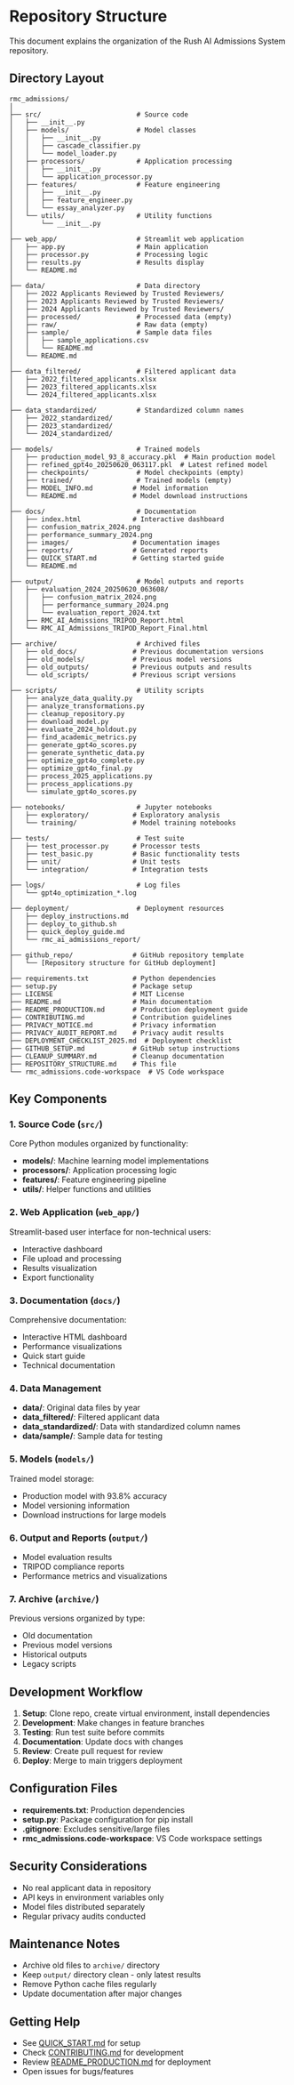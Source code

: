 # Repository Structure

This document explains the organization of the Rush AI Admissions System repository.

## Directory Layout

```
rmc_admissions/
│
├── src/                        # Source code
│   ├── __init__.py
│   ├── models/                 # Model classes
│   │   ├── __init__.py
│   │   ├── cascade_classifier.py
│   │   └── model_loader.py
│   ├── processors/             # Application processing
│   │   ├── __init__.py
│   │   └── application_processor.py
│   ├── features/               # Feature engineering
│   │   ├── __init__.py
│   │   ├── feature_engineer.py
│   │   └── essay_analyzer.py
│   └── utils/                  # Utility functions
│       └── __init__.py
│
├── web_app/                    # Streamlit web application
│   ├── app.py                  # Main application
│   ├── processor.py            # Processing logic
│   ├── results.py              # Results display
│   └── README.md
│
├── data/                       # Data directory
│   ├── 2022 Applicants Reviewed by Trusted Reviewers/
│   ├── 2023 Applicants Reviewed by Trusted Reviewers/
│   ├── 2024 Applicants Reviewed by Trusted Reviewers/
│   ├── processed/              # Processed data (empty)
│   ├── raw/                    # Raw data (empty)
│   ├── sample/                 # Sample data files
│   │   ├── sample_applications.csv
│   │   └── README.md
│   └── README.md
│
├── data_filtered/              # Filtered applicant data
│   ├── 2022_filtered_applicants.xlsx
│   ├── 2023_filtered_applicants.xlsx
│   └── 2024_filtered_applicants.xlsx
│
├── data_standardized/          # Standardized column names
│   ├── 2022_standardized/
│   ├── 2023_standardized/
│   └── 2024_standardized/
│
├── models/                     # Trained models
│   ├── production_model_93_8_accuracy.pkl  # Main production model
│   ├── refined_gpt4o_20250620_063117.pkl  # Latest refined model
│   ├── checkpoints/            # Model checkpoints (empty)
│   ├── trained/                # Trained models (empty)
│   ├── MODEL_INFO.md          # Model information
│   └── README.md              # Model download instructions
│
├── docs/                       # Documentation
│   ├── index.html             # Interactive dashboard
│   ├── confusion_matrix_2024.png
│   ├── performance_summary_2024.png
│   ├── images/                # Documentation images
│   ├── reports/               # Generated reports
│   ├── QUICK_START.md         # Getting started guide
│   └── README.md
│
├── output/                     # Model outputs and reports
│   ├── evaluation_2024_20250620_063608/
│   │   ├── confusion_matrix_2024.png
│   │   ├── performance_summary_2024.png
│   │   └── evaluation_report_2024.txt
│   ├── RMC_AI_Admissions_TRIPOD_Report.html
│   └── RMC_AI_Admissions_TRIPOD_Report_Final.html
│
├── archive/                    # Archived files
│   ├── old_docs/              # Previous documentation versions
│   ├── old_models/            # Previous model versions
│   ├── old_outputs/           # Previous outputs and results
│   └── old_scripts/           # Previous script versions
│
├── scripts/                    # Utility scripts
│   ├── analyze_data_quality.py
│   ├── analyze_transformations.py
│   ├── cleanup_repository.py
│   ├── download_model.py
│   ├── evaluate_2024_holdout.py
│   ├── find_academic_metrics.py
│   ├── generate_gpt4o_scores.py
│   ├── generate_synthetic_data.py
│   ├── optimize_gpt4o_complete.py
│   ├── optimize_gpt4o_final.py
│   ├── process_2025_applications.py
│   ├── process_applications.py
│   └── simulate_gpt4o_scores.py
│
├── notebooks/                  # Jupyter notebooks
│   ├── exploratory/           # Exploratory analysis
│   └── training/              # Model training notebooks
│
├── tests/                      # Test suite
│   ├── test_processor.py      # Processor tests
│   ├── test_basic.py          # Basic functionality tests
│   ├── unit/                  # Unit tests
│   └── integration/           # Integration tests
│
├── logs/                       # Log files
│   └── gpt4o_optimization_*.log
│
├── deployment/                 # Deployment resources
│   ├── deploy_instructions.md
│   ├── deploy_to_github.sh
│   ├── quick_deploy_guide.md
│   └── rmc_ai_admissions_report/
│
├── github_repo/               # GitHub repository template
│   └── [Repository structure for GitHub deployment]
│
├── requirements.txt           # Python dependencies
├── setup.py                   # Package setup
├── LICENSE                    # MIT License
├── README.md                  # Main documentation
├── README_PRODUCTION.md       # Production deployment guide
├── CONTRIBUTING.md            # Contribution guidelines
├── PRIVACY_NOTICE.md          # Privacy information
├── PRIVACY_AUDIT_REPORT.md    # Privacy audit results
├── DEPLOYMENT_CHECKLIST_2025.md  # Deployment checklist
├── GITHUB_SETUP.md            # GitHub setup instructions
├── CLEANUP_SUMMARY.md         # Cleanup documentation
├── REPOSITORY_STRUCTURE.md    # This file
└── rmc_admissions.code-workspace  # VS Code workspace
```

## Key Components

### 1. Source Code (`src/`)
Core Python modules organized by functionality:
- **models/**: Machine learning model implementations
- **processors/**: Application processing logic
- **features/**: Feature engineering pipeline
- **utils/**: Helper functions and utilities

### 2. Web Application (`web_app/`)
Streamlit-based user interface for non-technical users:
- Interactive dashboard
- File upload and processing
- Results visualization
- Export functionality

### 3. Documentation (`docs/`)
Comprehensive documentation:
- Interactive HTML dashboard
- Performance visualizations
- Quick start guide
- Technical documentation

### 4. Data Management
- **data/**: Original data files by year
- **data_filtered/**: Filtered applicant data
- **data_standardized/**: Data with standardized column names
- **data/sample/**: Sample data for testing

### 5. Models (`models/`)
Trained model storage:
- Production model with 93.8% accuracy
- Model versioning information
- Download instructions for large models

### 6. Output and Reports (`output/`)
- Model evaluation results
- TRIPOD compliance reports
- Performance metrics and visualizations

### 7. Archive (`archive/`)
Previous versions organized by type:
- Old documentation
- Previous model versions
- Historical outputs
- Legacy scripts

## Development Workflow

1. **Setup**: Clone repo, create virtual environment, install dependencies
2. **Development**: Make changes in feature branches
3. **Testing**: Run test suite before commits
4. **Documentation**: Update docs with changes
5. **Review**: Create pull request for review
6. **Deploy**: Merge to main triggers deployment

## Configuration Files

- **requirements.txt**: Production dependencies
- **setup.py**: Package configuration for pip install
- **.gitignore**: Excludes sensitive/large files
- **rmc_admissions.code-workspace**: VS Code workspace settings

## Security Considerations

- No real applicant data in repository
- API keys in environment variables only
- Model files distributed separately
- Regular privacy audits conducted

## Maintenance Notes

- Archive old files to `archive/` directory
- Keep `output/` directory clean - only latest results
- Remove Python cache files regularly
- Update documentation after major changes

## Getting Help

- See [QUICK_START.md](docs/QUICK_START.md) for setup
- Check [CONTRIBUTING.md](CONTRIBUTING.md) for development
- Review [README_PRODUCTION.md](README_PRODUCTION.md) for deployment
- Open issues for bugs/features